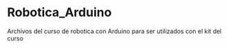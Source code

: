 # Robotica_Arduino
Archivos del curso de robotica con Arduino para ser utilizados con el kit del curso
